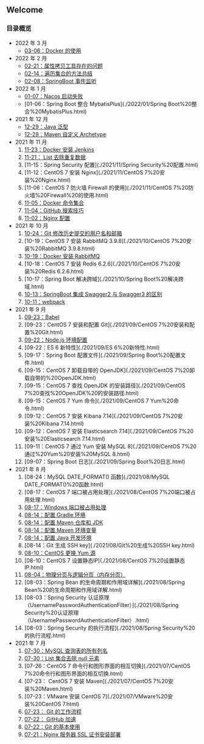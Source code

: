 ## Welcome

### 目录概览  

- 2022 年 3 月
  - [03-06：Docker 的使用](./2022/03/Docker%20的使用.html)
- 2022 年 2 月
  - [02-21：属性拷贝工具存在的问题](./2022/02/属性拷贝工具存在的问题.html)
  - [02-14：遍历集合的方法总结](./2022/02/遍历集合的方法总结.html)
  - [02-08：SpringBoot 事件监听](./2022/02/SpringBoot%20事件监听.html)
- 2022 年 1 月
  - [01-07：Nacos 启动失败](./2022/01/Nacos%20启动失败.html)
  - [01-06：Spring Boot 整合 MybatisPlus](./2022/01/Spring Boot%20整合%20MybatisPlus.html)
- 2021 年 12 月
  - [12-29：Java 泛型](./2021/12/Java%20泛型.html)
  - [12-29：Maven 自定义 Archetype](./2021/12/Maven%20自定义%20Archetype.html)
- 2021 年 11 月
  1. [11-23：Docker 安装 Jenkins](./2021/11.ker%20安装%20Jenkins.html)
  2. [11-21： List 去除重复数据](./2021/11/listqu-chu-zhong-fu-shu-ju.html)
  3. [11-15：Spring Security 配置](./2021/11/Spring Security%20配置.html)
  4. [11-12：CentOS 7 安装 Nginx](./2021/11/CentOS 7%20安装%20Nginx.html)
  5. [11-06：CentOS 7 防火墙 Firewall 的使用](./2021/11/CentOS 7%20防火墙%20Firewall%20的使用.html)
  6. [11-05：Docker 命令集合](./2021/11.ker%20命令集合.html)
  7. [11-04：GitHub 搜索技巧](./2021/11/GitHub%20搜索技巧.html)
  8. [11-02：Nginx 配置](./2021/11/Nginx%20配置.html)
- 2021 年 10 月
  1. [10-24：Git 修改历史提交的用户名和邮箱](./2021/10/Git%20修改历史提交的用户名和邮箱.html)
  2. [10-19：CentOS 7 安装 RabbitMQ 3.9.8](./2021/10/CentOS 7%20安装%20RabbitMQ 3.9.8.html)
  3. [10-19：Docker 安装 RabbitMQ](./2021/10.ker%20安装%20RabbitMQ.html)
  4. [10-18：CentOS 7 安装 Redis 6.2.6](./2021/10/CentOS 7%20安装%20Redis 6.2.6.html)
  5. [10-17：Spring Boot 解决跨域](./2021/10/Spring Boot%20解决跨域.html)
  6. [10-13：SpringBoot 集成 Swagger2 与 Swagger3 的区别](./2021/10/SpringBoot%20集成%20Swagger2%20与%20Swagger3%20的区别.html)
  7. [10-11：webpack](./2021/10/webpack.html)
- 2021 年 9 月
  1. [09-23：Babel](./2021/09/babel.html)
  2. [09-23：CentOS 7 安装和配置 Git](./2021/09/CentOS 7%20安装和配置%20Git.html)
  3. [09-22：Node.js 环境配置](./2021/09/Node.js%20环境配置.html)
  4. [09-22：ES 6 新特性](./2021/09/ES 6%20新特性.html)
  5. [09-17：Spring Boot 配置文件](./2021/09/Spring Boot%20配置文件.html)
  6. [09-15：CentOS 7 卸载自带的 OpenJDK](./2021/09/CentOS 7%20卸载自带的%20OpenJDK.html)
  7. [09-15：CentOS 7 查找 OpenJDK 的安装路径](./2021/09/CentOS 7%20查找%20OpenJDK%20的安装路径.html)
  8. [09-15：CentOS 7 Yum 命令](./2021/09/CentOS 7 Yum%20命令.html)
  9. [09-12：CentOS 7 安装 Kibana 7.14](./2021/09/CentOS 7%20安装%20Kibana 7.14.html)
  10. [09-12：CentOS 7 安装 Elasticsearch 7.14](./2021/09/CentOS 7%20安装%20Elasticsearch 7.14.html)
  11. [09-11：CentOS 7 通过 Yum 安装 MySQL 8](./2021/09/CentOS 7%20通过%20Yum%20安装%20MySQL 8.html)
  12. [09-07：Spring Boot 日志](./2021/09/Spring Boot%20日志.html)
- 2021 年 8 月
  1. [08-24：MySQL DATE_FORMAT() 函数](./2021/08/MySQL DATE_FORMAT()%20函数.html)
  2. [08-17：CentOS 7 端口被占用处理](./2021/08/CentOS 7%20端口被占用处理.html)
  3. [08-17：Windows 端口被占用处理](./2021/08/Windows%20端口被占用处理.html)
  4. [08-14：配置 Gradle 环境](./2021/08/配置%20Gradl%20环境.html)
  5. [08-14：配置 Maven 仓库和 JDK](./2021/08/配置%20Maven%20仓库和%20JDK.html)
  6. [08-14：配置 Maven 环境变量](./2021/08/配置%20Maven%20环境变量.html)
  7. [08-14：配置 Java 开发环境](./2021/08/配置%20Java%20开发环境.html)
  8. [08-14：Git 生成 SSH key](./2021/08/Git%20生成%20SSH key.html)
  9. [08-10：CentOS 更换 Yum 源](./2021/08/CentOS%20更换%20Yum%20源.html)
  10. [08-10：CentOS 7 设置静态IP](./2021/08/CentOS 7%20设置静态IP.html)
  11. [08-04：物理分页与逻辑分页（内存分页）](./2021/08/物理分页与逻辑分页（内存分页）.html)
  12. [08-03：Spring Bean 的生命周期和作用域详解](./2021/08/Spring Bean%20的生命周期和作用域详解.html)
  13. [08-03：Spring Security 认证原理（UsernamePasswordAuthenticationFilter）](./2021/08/Spring Security%20认证原理（UsernamePasswordAuthenticationFilter）.html)
  14. [08-03：Spring Security 的执行流程](./2021/08/Spring Security%20的执行流程.html)
- 2021 年 7 月
  1. [07-30：MySQL 查询表的所有列名](./2021/07/MySQL%20查询表的所有列名.html)
  2. [07-30：List 集合去除 null 元素](./2021/07/List%20集合去除%20null%20元素.html)
  3. [07-26：CentOS 7 命令行和图形界面的相互切换](./2021/07/CentOS 7%20命令行和图形界面的相互切换.html)
  4. [07-23： CentOS 7 安装 Maven](./2021/07/CentOS 7%20安装%20Maven.html)
  5. [07-23：VMware 安装 CentOS 7](./2021/07/VMware%20安装%20CentOS 7.html)
  6. [07-23： Git 的工作流程](./2021/07/Git%20的工作流程.html)
  7. [07-22： GitHub 加速](./2021/07/GitHub%20加速.html)
  8. [07-22：Git 的基本使用](./2021/07/Git%20的基本使用.html)
  9. [07-21：Nginx 服务器 SSL 证书安装部署](./2021/07/Nginx%20服务器%20SSL%20证书安装部署.html)

